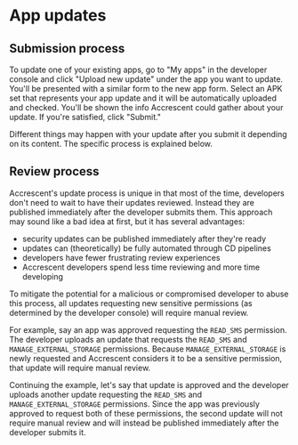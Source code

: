 # App updates

## Submission process

To update one of your existing apps, go to "My apps" in the developer console
and click "Upload new update" under the app you want to update. You'll be
presented with a similar form to the new app form. Select an APK set that
represents your app update and it will be automatically uploaded and checked.
You'll be shown the info Accrescent could gather about your update. If you're
satisfied, click "Submit."

Different things may happen with your update after you submit it depending on
its content. The specific process is explained below.

## Review process

Accrescent's update process is unique in that most of the time, developers don't
need to wait to have their updates reviewed. Instead they are published
immediately after the developer submits them. This approach may sound like a bad
idea at first, but it has several advantages:

- security updates can be published immediately after they're ready
- updates can (theoretically) be fully automated through CD pipelines
- developers have fewer frustrating review experiences
- Accrescent developers spend less time reviewing and more time developing

To mitigate the potential for a malicious or compromised developer to abuse this
process, all updates requesting new sensitive permissions (as determined by the
developer console) will require manual review.

For example, say an app was approved requesting the `READ_SMS` permission. The
developer uploads an update that requests the `READ_SMS` and
`MANAGE_EXTERNAL_STORAGE` permissions. Because `MANAGE_EXTERNAL_STORAGE` is
newly requested and Accrescent considers it to be a sensitive permission, that
update will require manual review.

Continuing the example, let's say that update is approved and the developer
uploads another update requesting the `READ_SMS` and `MANAGE_EXTERNAL_STORAGE`
permissions. Since the app was previously approved to request both of these
permissions, the second update will not require manual review and will instead
be published immediately after the developer submits it.
